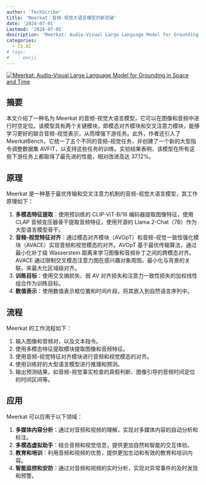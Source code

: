 ```yaml
---
author: 'TechScribe'
title: 'Meerkat：音频-视觉大语言模型的新突破'
date: '2024-07-01'
Lastmod: '2024-07-05'
description: 'Meerkat: Audio-Visual Large Language Model for Grounding in Space and Time'
categories:
  - CS.AI
# tags:
#   - emoji
---
```


[![Meerkat: Audio-Visual Large Language Model for Grounding in Space and Time](https://arxiv-research-1301205113.cos.ap-guangzhou.myqcloud.com/images/2407.01851v2.pdf_0.jpg)](https://arxiv.org/abs/2407.01851v2)

## 摘要

本文介绍了一种名为 Meerkat 的音频-视觉大语言模型，它可以在图像和音频中进行时空定位。该模型具有两个关键模块，即模态对齐模块和交叉注意力模块，能够学习更好的联合音频-视觉表示，从而增强下游任务。此外，作者还引入了 MeerkatBench，它统一了五个不同的音频-视觉任务，并创建了一个新的大型指令调整数据集 AVFIT，以支持这些任务的训练。实验结果表明，该模型在所有这些下游任务上都取得了最先进的性能，相对改进高达 37.12%。<!--more-->

## 原理

Meerkat 是一种基于最优传输和交叉注意力机制的音频-视觉大语言模型，其工作原理如下：
1. **多模态特征提取**：使用预训练的 CLIP-ViT-B/16 编码器提取图像特征，使用 CLAP 音频变压器骨干提取音频特征，使用开源的 Llama 2-Chat（7B）作为大型语言模型骨干。
2. **音频-视觉特征对齐**：通过模态对齐模块（AVOpT）和音频-视觉一致性强化模块（AVACE）实现音频和视觉模态的对齐。AVOpT 基于最优传输算法，通过最小化补丁级 Wasserstein 距离来学习图像和音频补丁之间的跨模态对齐。AVACE 通过限制交叉模态注意力图在感兴趣对象周围，最小化与背景的关联，来最大化区域级对齐。
3. **训练目标**：使用交叉熵损失、弱 AV 对齐损失和注意力一致性损失的加权线性组合作为训练目标。
4. **数值表示**：使用数值表示框位置和时间片段，将其嵌入到自然语言序列中。

## 流程

Meerkat 的工作流程如下：
1. 输入图像和音频对，以及文本指令。
2. 使用多模态特征提取模块提取图像和音频特征。
3. 使用音频-视觉特征对齐模块进行音频和视觉模态的对齐。
4. 使用训练好的大型语言模型进行推理和预测。
5. 输出预测结果，如音频-视觉事实检查的真假判断、图像引导的音频时间定位的时间区间等。

## 应用

Meerkat 可以应用于以下领域：
1. **多媒体内容分析**：通过对音频和视频的理解，实现对多媒体内容的自动分析和标注。
2. **多模态虚拟助手**：结合音频和视觉信息，提供更加自然和智能的交互体验。
3. **教育和培训**：利用音频和视频的优势，提供更加生动和有效的教育和培训内容。
4. **智能监控和安防**：通过对音频和视频的实时分析，实现对异常事件的及时发现和预警。
